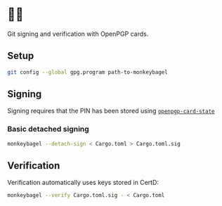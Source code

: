 # 🐒️🥯️

Git signing and verification with OpenPGP cards.

## Setup

```sh
git config --global gpg.program path-to-monkeybagel
```

## Signing

Signing requires that the PIN has been stored using [`openpgp-card-state`][OCS]

[OCS]: https://crates.io/crates/openpgp-card-state

### Basic detached signing

```sh
monkeybagel --detach-sign < Cargo.toml > Cargo.toml.sig
```

## Verification

Verification automatically uses keys stored in CertD:

```sh
monkeybagel --verify Cargo.toml.sig - < Cargo.toml
```
